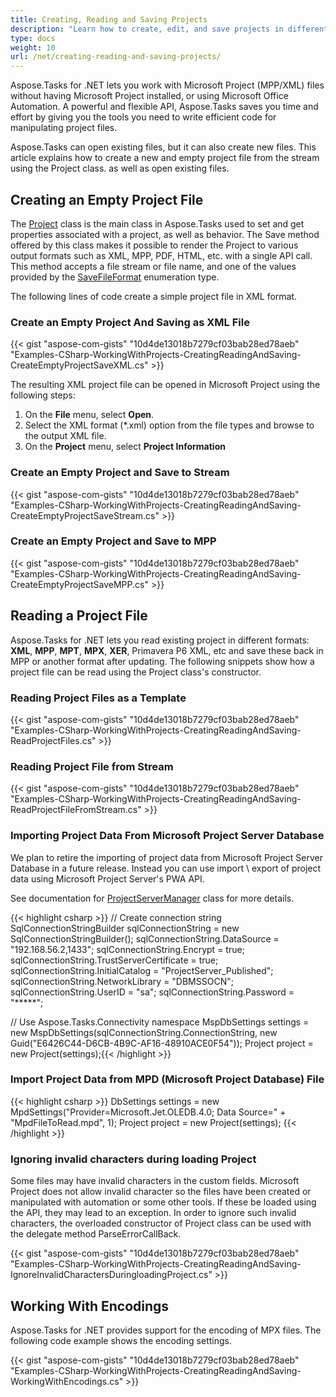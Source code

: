 ```yaml
---
title: Creating, Reading and Saving Projects
description: "Learn how to create, edit, and save projects in different formats (MPP, Primavera XML, PDF, JPEG) using Aspose.Tasks for .NET."
type: docs
weight: 10
url: /net/creating-reading-and-saving-projects/
---
```


Aspose.Tasks for .NET lets you work with Microsoft Project (MPP/XML) files without having Microsoft Project installed, or using Microsoft Office Automation. A powerful and flexible API, Aspose.Tasks saves you time and effort by giving you the tools you need to write efficient code for manipulating project files.

Aspose.Tasks can open existing files, but it can also create new files. This article explains how to create a new and empty project file from the stream using the Project class.  as well as open existing files.

## **Creating an Empty Project File**
The [Project](https://apireference.aspose.com/tasks/net/aspose.tasks/project) class is the main class in Aspose.Tasks used to set and get properties associated with a project, as well as behavior. The Save method offered by this class makes it possible to render the Project to various output formats such as XML, MPP, PDF, HTML, etc. with a single API call. This method accepts a file stream or file name, and one of the values provided by the [SaveFileFormat](https://apireference.aspose.com/tasks/net/aspose.tasks.saving/savefileformat) enumeration type.

The following lines of code create a simple project file in XML format.

### **Create an Empty Project And Saving as XML File**
{{< gist "aspose-com-gists" "10d4de13018b7279cf03bab28ed78aeb" "Examples-CSharp-WorkingWithProjects-CreatingReadingAndSaving-CreateEmptyProjectSaveXML.cs" >}}

The resulting XML project file can be opened in Microsoft Project using the following steps:

1. On the **File** menu, select **Open**.
2. Select the XML format (*.xml) option from the file types and browse to the output XML file.
3. On the **Project** menu, select **Project Information**

### **Create an Empty Project and Save to Stream**
{{< gist "aspose-com-gists" "10d4de13018b7279cf03bab28ed78aeb" "Examples-CSharp-WorkingWithProjects-CreatingReadingAndSaving-CreateEmptyProjectSaveStream.cs" >}}

### **Create an Empty Project and Save to MPP**
{{< gist "aspose-com-gists" "10d4de13018b7279cf03bab28ed78aeb" "Examples-CSharp-WorkingWithProjects-CreatingReadingAndSaving-CreateEmptyProjectSaveMPP.cs" >}}

## **Reading a Project File**
Aspose.Tasks for .NET lets you read existing project in different formats: **XML**, **MPP**, **MPT**, **MPX**, **XER**, Primavera P6 XML, etc and save these back in MPP or another format after updating. The following snippets show how a project file can be read using the Project class's constructor.

### **Reading Project Files as a Template**
{{< gist "aspose-com-gists" "10d4de13018b7279cf03bab28ed78aeb" "Examples-CSharp-WorkingWithProjects-CreatingReadingAndSaving-ReadProjectFiles.cs" >}}

### **Reading Project File from Stream**
{{< gist "aspose-com-gists" "10d4de13018b7279cf03bab28ed78aeb" "Examples-CSharp-WorkingWithProjects-CreatingReadingAndSaving-ReadProjectFileFromStream.cs" >}}

### **Importing Project Data From Microsoft Project Server Database**

We plan to retire the importing of project data from Microsoft Project Server Database in a future release.
Instead you can use import \ export of project data using Microsoft Project Server's PWA API.

See documentation for [ProjectServerManager](https://apireference.aspose.com/tasks/net/aspose.tasks/projectservermanager) class for more details.

{{< highlight csharp >}}
// Create connection string
SqlConnectionStringBuilder sqlConnectionString = new SqlConnectionStringBuilder();
sqlConnectionString.DataSource = "192.168.56.2,1433";
sqlConnectionString.Encrypt = true;
sqlConnectionString.TrustServerCertificate = true;
sqlConnectionString.InitialCatalog = "ProjectServer_Published";
sqlConnectionString.NetworkLibrary = "DBMSSOCN";
sqlConnectionString.UserID = "sa";
sqlConnectionString.Password = "*****";

// Use Aspose.Tasks.Connectivity namespace
MspDbSettings settings = new MspDbSettings(sqlConnectionString.ConnectionString, new Guid("E6426C44-D6CB-4B9C-AF16-48910ACE0F54"));
Project project = new Project(settings);{{< /highlight >}}

### **Import Project Data from MPD (Microsoft Project Database) File**

{{< highlight csharp >}}
DbSettings settings = new MpdSettings("Provider=Microsoft.Jet.OLEDB.4.0; Data Source=" + "MpdFileToRead.mpd", 1);
Project project = new Project(settings);
{{< /highlight >}}

### **Ignoring invalid characters during loading Project**
Some files may have invalid characters in the custom fields. Microsoft Project does not allow invalid character so the files have been created or manipulated with automation or some other tools.
If these be loaded using the API, they may lead to an exception. In order to ignore such invalid characters, the overloaded constructor of Project class can be used with the delegate method ParseErrorCallBack.

{{< gist "aspose-com-gists" "10d4de13018b7279cf03bab28ed78aeb" "Examples-CSharp-WorkingWithProjects-CreatingReadingAndSaving-IgnoreInvalidCharactersDuringloadingProject.cs" >}}

## **Working With Encodings**
Aspose.Tasks for .NET provides support for the encoding of MPX files. The following code example shows the encoding settings.

{{< gist "aspose-com-gists" "10d4de13018b7279cf03bab28ed78aeb" "Examples-CSharp-WorkingWithProjects-CreatingReadingAndSaving-WorkingWithEncodings.cs" >}}
